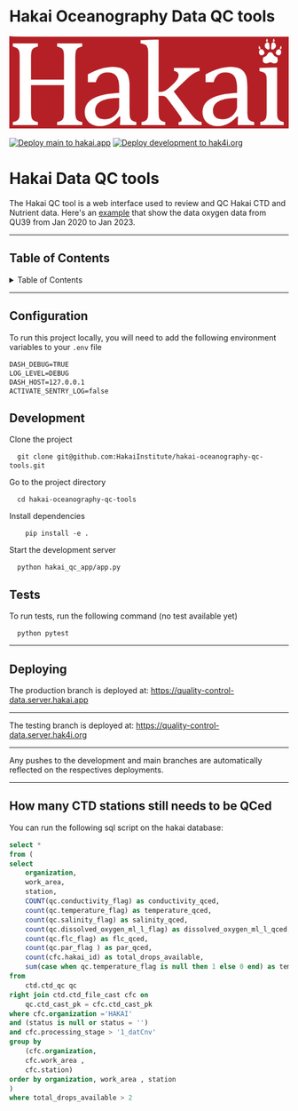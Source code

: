 # Hakai Oceanography Data QC tools

<!-- NOTE: All sections are placeholders. Use the relevant ones-->

![Logo](hakai_qc_app/assets/logo.png)

<!-- Make a favicon/logo using something like:

* https://favicon.io/
* https://www.shopify.com/tools/logo-maker/open-source-software
* https://primitive.lol/ -->
<!-- You can get project relevant badges from: [shields.io](https://shields.io/) -->

[![Deploy main to hakai.app](https://github.com/HakaiInstitute/hakai-oceanography-qc-tools/actions/workflows/deploy-main.yaml/badge.svg?branch=main)](https://github.com/HakaiInstitute/hakai-oceanography-qc-tools/actions/workflows/deploy-main.yaml)
[![Deploy development to hak4i.org](https://github.com/HakaiInstitute/hakai-oceanography-qc-tools/actions/workflows/deploy-development.yaml/badge.svg?branch=development)](https://github.com/HakaiInstitute/hakai-oceanography-qc-tools/actions/workflows/deploy-development.yaml)

# Hakai Data QC tools


The Hakai QC tool is a web interface used to review and QC Hakai CTD and Nutrient data. Here's an [example](https://quality-control-data.server.hakai.app/ctd/dissolved_oxygen_ml_l/contour_profiles?station=QU39&start_dt>2020-01-01&start_dt<2023-01-01) that show the data oxygen data from QU39 from Jan 2020 to Jan 2023.


---

## Table of Contents

<details>

<summary>Table of Contents</summary>

[Configuration](#configuration)

[Development](#development)

[Tests](#tests)

[Deploying](#deploying)

[Contributing](#contributing)

[Documentation](#documentation)

[License](#license)

</details>

---

## Configuration

To run this project locally, you will need to add the following environment variables to your `.env` file

```env
DASH_DEBUG=TRUE
LOG_LEVEL=DEBUG
DASH_HOST=127.0.0.1
ACTIVATE_SENTRY_LOG=false
```

## Development

Clone the project

```shell
  git clone git@github.com:HakaiInstitute/hakai-oceanography-qc-tools.git
```

Go to the project directory

```shell
  cd hakai-oceanography-qc-tools
```

Install dependencies

```shell
    pip install -e .
```

Start the development server

```shell
  python hakai_qc_app/app.py
```

## Tests

To run tests, run the following command (no test available yet)

```shell
  python pytest
```

---

## Deploying

The production branch is deployed at: 
https://quality-control-data.server.hakai.app

---
The testing branch is deployed at: 
https://quality-control-data.server.hak4i.org


---

Any pushes to the development and main branches are automatically reflected on the respectives deployments.

---

## How many CTD stations still needs to be QCed

You can run the following sql script on the hakai database:

```sql
select *
from (
select
	organization,
	work_area,
	station,
	COUNT(qc.conductivity_flag) as conductivity_qced,
	count(qc.temperature_flag) as temperature_qced,
	count(qc.salinity_flag) as salinity_qced,
	count(qc.dissolved_oxygen_ml_l_flag) as dissolved_oxygen_ml_l_qced,
	count(qc.flc_flag) as flc_qced,
	count(qc.par_flag ) as par_qced,
	count(cfc.hakai_id) as total_drops_available,
	sum(case when qc.temperature_flag is null then 1 else 0 end) as temperature_unqced
from
	ctd.ctd_qc qc
right join ctd.ctd_file_cast cfc on
	qc.ctd_cast_pk = cfc.ctd_cast_pk
where cfc.organization ='HAKAI'
and (status is null or status = '')
and cfc.processing_stage > '1_datCnv'
group by
	(cfc.organization,
	cfc.work_area ,
	cfc.station)
order by organization, work_area , station
)
where total_drops_available > 2
```